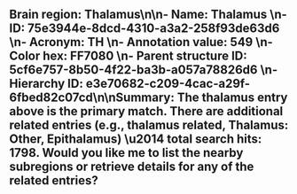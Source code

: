 ## Brain region: **Thalamus**\n\n- **Name:** **Thalamus**  \n- **ID:** **75e3944e-8dcd-4310-a3a2-258f93de63d6**  \n- **Acronym:** **TH**  \n- **Annotation value:** **549**  \n- **Color hex:** **FF7080**  \n- **Parent structure ID:** **5cf6e757-8b50-4f22-ba3b-a057a78826d6**  \n- **Hierarchy ID:** **e3e70682-c209-4cac-a29f-6fbed82c07cd**\n\nSummary: The thalamus entry above is the primary match. There are additional related entries (e.g., **thalamus related**, **Thalamus: Other**, **Epithalamus**) \u2014 total search hits: **1798**. Would you like me to list the nearby subregions or retrieve details for any of the related entries?